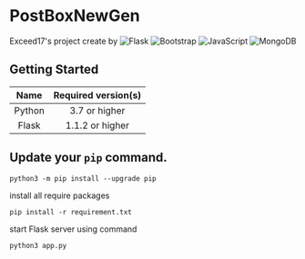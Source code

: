 ﻿# PostBoxNewGen
 
 Exceed17's project create by <img alt="Flask" src="https://img.shields.io/badge/flask%20-%23000.svg?&style=for-the-badge&logo=flask&logoColor=white"/> <img alt="Bootstrap" src="https://img.shields.io/badge/bootstrap%20-%23563D7C.svg?&style=for-the-badge&logo=bootstrap&logoColor=white"/> <img alt="JavaScript" src="https://img.shields.io/badge/javascript%20-%23323330.svg?&style=for-the-badge&logo=javascript&logoColor=%23F7DF1E"/> <img alt="MongoDB" src ="https://img.shields.io/badge/MongoDB-%234ea94b.svg?&style=for-the-badge&logo=mongodb&logoColor=white"/>
 
## Getting Started

|    Name    | Required version(s) |
| :--------: | :-----------------: |
|   Python   |   3.7 or higher     |
|   Flask    |   1.1.2 or higher   |


## Update your `pip` command.
```
python3 -m pip install --upgrade pip
```

install all require packages
```
pip install -r requirement.txt
```

start Flask server using command
```
python3 app.py
```
